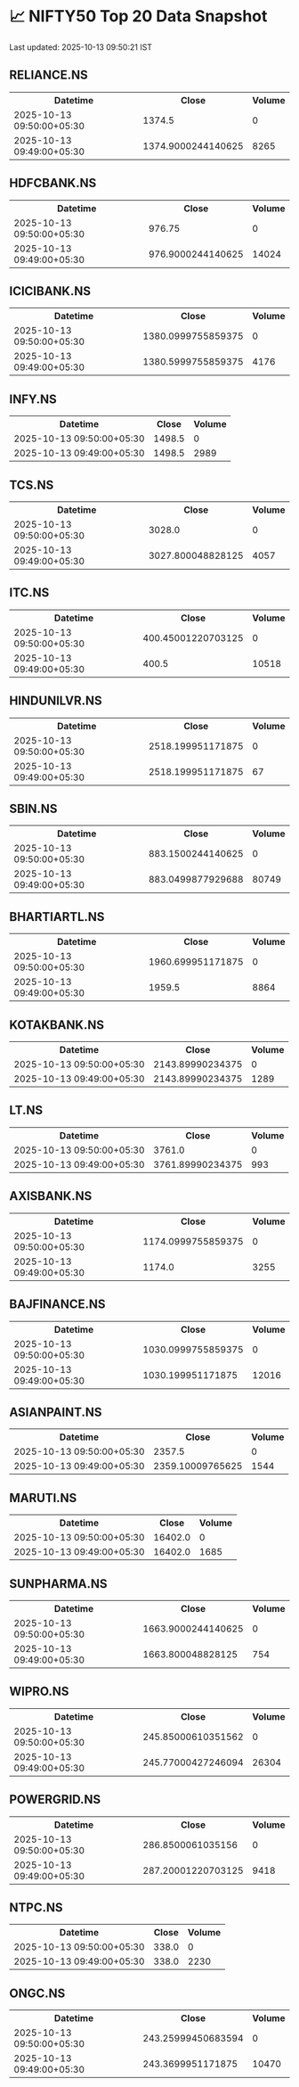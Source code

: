 # 📈 NIFTY50 Top 20 Data Snapshot

Last updated: 2025-10-13 09:50:21 IST

## RELIANCE.NS

<table>
  <tr><th>Datetime</th><th>Close</th><th>Volume</th></tr>
  <tr><td>2025-10-13 09:50:00+05:30</td><td>1374.5</td><td>0</td></tr>
  <tr><td>2025-10-13 09:49:00+05:30</td><td>1374.9000244140625</td><td>8265</td></tr>
</table>

## HDFCBANK.NS

<table>
  <tr><th>Datetime</th><th>Close</th><th>Volume</th></tr>
  <tr><td>2025-10-13 09:50:00+05:30</td><td>976.75</td><td>0</td></tr>
  <tr><td>2025-10-13 09:49:00+05:30</td><td>976.9000244140625</td><td>14024</td></tr>
</table>

## ICICIBANK.NS

<table>
  <tr><th>Datetime</th><th>Close</th><th>Volume</th></tr>
  <tr><td>2025-10-13 09:50:00+05:30</td><td>1380.0999755859375</td><td>0</td></tr>
  <tr><td>2025-10-13 09:49:00+05:30</td><td>1380.5999755859375</td><td>4176</td></tr>
</table>

## INFY.NS

<table>
  <tr><th>Datetime</th><th>Close</th><th>Volume</th></tr>
  <tr><td>2025-10-13 09:50:00+05:30</td><td>1498.5</td><td>0</td></tr>
  <tr><td>2025-10-13 09:49:00+05:30</td><td>1498.5</td><td>2989</td></tr>
</table>

## TCS.NS

<table>
  <tr><th>Datetime</th><th>Close</th><th>Volume</th></tr>
  <tr><td>2025-10-13 09:50:00+05:30</td><td>3028.0</td><td>0</td></tr>
  <tr><td>2025-10-13 09:49:00+05:30</td><td>3027.800048828125</td><td>4057</td></tr>
</table>

## ITC.NS

<table>
  <tr><th>Datetime</th><th>Close</th><th>Volume</th></tr>
  <tr><td>2025-10-13 09:50:00+05:30</td><td>400.45001220703125</td><td>0</td></tr>
  <tr><td>2025-10-13 09:49:00+05:30</td><td>400.5</td><td>10518</td></tr>
</table>

## HINDUNILVR.NS

<table>
  <tr><th>Datetime</th><th>Close</th><th>Volume</th></tr>
  <tr><td>2025-10-13 09:50:00+05:30</td><td>2518.199951171875</td><td>0</td></tr>
  <tr><td>2025-10-13 09:49:00+05:30</td><td>2518.199951171875</td><td>67</td></tr>
</table>

## SBIN.NS

<table>
  <tr><th>Datetime</th><th>Close</th><th>Volume</th></tr>
  <tr><td>2025-10-13 09:50:00+05:30</td><td>883.1500244140625</td><td>0</td></tr>
  <tr><td>2025-10-13 09:49:00+05:30</td><td>883.0499877929688</td><td>80749</td></tr>
</table>

## BHARTIARTL.NS

<table>
  <tr><th>Datetime</th><th>Close</th><th>Volume</th></tr>
  <tr><td>2025-10-13 09:50:00+05:30</td><td>1960.699951171875</td><td>0</td></tr>
  <tr><td>2025-10-13 09:49:00+05:30</td><td>1959.5</td><td>8864</td></tr>
</table>

## KOTAKBANK.NS

<table>
  <tr><th>Datetime</th><th>Close</th><th>Volume</th></tr>
  <tr><td>2025-10-13 09:50:00+05:30</td><td>2143.89990234375</td><td>0</td></tr>
  <tr><td>2025-10-13 09:49:00+05:30</td><td>2143.89990234375</td><td>1289</td></tr>
</table>

## LT.NS

<table>
  <tr><th>Datetime</th><th>Close</th><th>Volume</th></tr>
  <tr><td>2025-10-13 09:50:00+05:30</td><td>3761.0</td><td>0</td></tr>
  <tr><td>2025-10-13 09:49:00+05:30</td><td>3761.89990234375</td><td>993</td></tr>
</table>

## AXISBANK.NS

<table>
  <tr><th>Datetime</th><th>Close</th><th>Volume</th></tr>
  <tr><td>2025-10-13 09:50:00+05:30</td><td>1174.0999755859375</td><td>0</td></tr>
  <tr><td>2025-10-13 09:49:00+05:30</td><td>1174.0</td><td>3255</td></tr>
</table>

## BAJFINANCE.NS

<table>
  <tr><th>Datetime</th><th>Close</th><th>Volume</th></tr>
  <tr><td>2025-10-13 09:50:00+05:30</td><td>1030.0999755859375</td><td>0</td></tr>
  <tr><td>2025-10-13 09:49:00+05:30</td><td>1030.199951171875</td><td>12016</td></tr>
</table>

## ASIANPAINT.NS

<table>
  <tr><th>Datetime</th><th>Close</th><th>Volume</th></tr>
  <tr><td>2025-10-13 09:50:00+05:30</td><td>2357.5</td><td>0</td></tr>
  <tr><td>2025-10-13 09:49:00+05:30</td><td>2359.10009765625</td><td>1544</td></tr>
</table>

## MARUTI.NS

<table>
  <tr><th>Datetime</th><th>Close</th><th>Volume</th></tr>
  <tr><td>2025-10-13 09:50:00+05:30</td><td>16402.0</td><td>0</td></tr>
  <tr><td>2025-10-13 09:49:00+05:30</td><td>16402.0</td><td>1685</td></tr>
</table>

## SUNPHARMA.NS

<table>
  <tr><th>Datetime</th><th>Close</th><th>Volume</th></tr>
  <tr><td>2025-10-13 09:50:00+05:30</td><td>1663.9000244140625</td><td>0</td></tr>
  <tr><td>2025-10-13 09:49:00+05:30</td><td>1663.800048828125</td><td>754</td></tr>
</table>

## WIPRO.NS

<table>
  <tr><th>Datetime</th><th>Close</th><th>Volume</th></tr>
  <tr><td>2025-10-13 09:50:00+05:30</td><td>245.85000610351562</td><td>0</td></tr>
  <tr><td>2025-10-13 09:49:00+05:30</td><td>245.77000427246094</td><td>26304</td></tr>
</table>

## POWERGRID.NS

<table>
  <tr><th>Datetime</th><th>Close</th><th>Volume</th></tr>
  <tr><td>2025-10-13 09:50:00+05:30</td><td>286.8500061035156</td><td>0</td></tr>
  <tr><td>2025-10-13 09:49:00+05:30</td><td>287.20001220703125</td><td>9418</td></tr>
</table>

## NTPC.NS

<table>
  <tr><th>Datetime</th><th>Close</th><th>Volume</th></tr>
  <tr><td>2025-10-13 09:50:00+05:30</td><td>338.0</td><td>0</td></tr>
  <tr><td>2025-10-13 09:49:00+05:30</td><td>338.0</td><td>2230</td></tr>
</table>

## ONGC.NS

<table>
  <tr><th>Datetime</th><th>Close</th><th>Volume</th></tr>
  <tr><td>2025-10-13 09:50:00+05:30</td><td>243.25999450683594</td><td>0</td></tr>
  <tr><td>2025-10-13 09:49:00+05:30</td><td>243.3699951171875</td><td>10470</td></tr>
</table>


